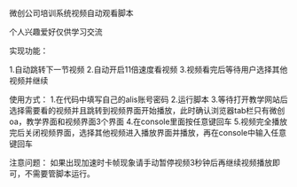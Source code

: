 微创公司培训系统视频自动观看脚本

个人兴趣爱好仅供学习交流

实现功能：

1.自动跳转下一节视频
2.自动开启11倍速度看视频
3.视频看完后等待用户选择其他视频并继续

使用方式：
1.在代码中填写自己的alis账号密码
2.运行脚本
3.等待打开教学网站后选择需要看的视频并且跳转到视频界面开始播放，此时确认浏览器tab栏只有微创oa，教学界面和视频界面3个界面
4.在console里面按任意键回车
5.视频完全播放完后关闭视频界面，选择其他视频进入播放界面并播放，再在console中输入任意键回车

注意问题：
如果出现加速时卡帧现象请手动暂停视频3秒钟后再继续视频播放即可，不需要管脚本运行。
